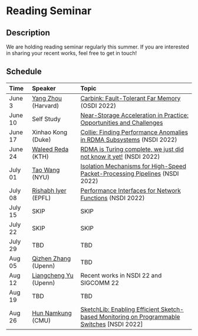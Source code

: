 # Reading Seminar

## Description
We are holding reading seminar regularly this summer. If you are interested in sharing your recent works, feel free to get in touch! 


## Schedule
| Time  | Speaker  | Topic |
| :------------ |:---------------| :-----|
| June 3     | [Yang Zhou](https://yangzhou1997.github.io/) (Harvard)| [Carbink: Fault-Tolerant Far Memory](https://www.usenix.org/conference/osdi22/presentation/zhou-yang) (OSDI 2022) |
| June 10     | Self Study | [Near-Storage Acceleration in Practice: Opportunities and Challenges](https://www.youtube.com/watch?v=u-q-COXyEVc) |
| June 17     | Xinhao Kong (Duke) |  [Collie: Finding Performance Anomalies in RDMA Subsystems](https://www.usenix.org/system/files/nsdi22-paper-kong.pdf) (NSDI 2022) |
| June 24     | [Waleed Reda](https://wreda.github.io/) (KTH) |  [RDMA is Turing complete, we just did not know it yet!](https://www.usenix.org/conference/nsdi22/presentation/reda) (NSDI 2022) |
| July 01     | [Tao Wang]() (NYU) |  [Isolation Mechanisms for High-Speed Packet-Processing Pipelines](https://www.usenix.org/conference/nsdi22/presentation/wang-tao) (NSDI 2022) |
| July 08     | [Rishabh Iyer](https://dslab.epfl.ch/people/iyer/) (EPFL) |  [Performance Interfaces for Network Functions](https://dslab.epfl.ch/pubs/pix.pdf) (NSDI 2022) |
| July 15     |  SKIP | SKIP |
| July 22     | SKIP |  SKIP |
| July 29     | TBD |  TBD |
| Aug  05     | [Qizhen Zhang](https://www.cis.upenn.edu/~qizhen/) (Upenn) |  TBD |
| Aug  12   | [Liangcheng Yu](https://liangchengyu.com/) (Upenn)|  Recent works in NSDI 22 and SIGCOMM 22 |
| Aug  19   | TBD |  TBD |
| Aug  26   | [Hun Namkung](https://hnamkung.github.io/) (CMU) |  [SketchLib: Enabling Efficient Sketch-based Monitoring on Programmable Switches](https://hnamkung.github.io/assets/pdf/nsdi22-sketchlib.pdf) [NSDI 2022]|
